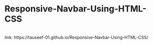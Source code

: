 # Responsive-Navbar-Using-HTML-CSS

<p>
  <br>link: https://tauseef-01.github.io/Responsive-Navbar-Using-HTML-CSS/
  <br>
</p>